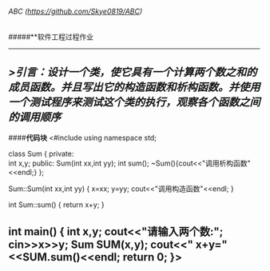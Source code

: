 ###### ABC (https://github.com/Skye0819/ABC)
#####**软件工程过程作业
********************************************************************************************
***>引言：设计一个类，使它具有一个计算两个数之和的成员函数。并且写出它的构造函数和析构函数。并使用一个测试程序来测试这个类的执行，观察各个函数之间的调用顺序***
---------------------------------------------------------------------------------------------
####**代码块**
<#include<iostream>
using namespace std;

 class Sum
 {
  private:                                  
    int x,y;
  public:
    Sum(int xx,int yy);
    int sum();
    ~Sum(){cout<<"调用析构函数"<<endl;}
 };

 Sum::Sum(int xx,int yy)
 {
    x=xx;
    y=yy;
    cout<<"调用构造函数"<<endl;
 }

 int Sum::sum()
 {
     return x+y;
 }

 int main()
 {
     int x,y;
     cout<<"请输入两个数:";
     cin>>x>>y;
     Sum SUM(x,y);
     cout<<"   x+y="<<SUM.sum()<<endl;
     return 0;
 }>
 ----------------------------------------------------------------------------
 
 
